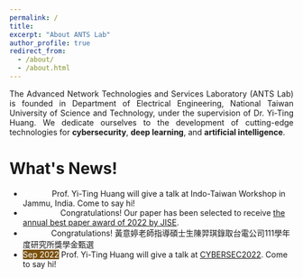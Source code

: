 ```yaml
---
permalink: /
title: 
excerpt: "About ANTS Lab"
author_profile: true
redirect_from: 
  - /about/
  - /about.html
---
```

<p style="text-align: justify; white-space: normal;">The Advanced Network Technologies and Services Laboratory (ANTS Lab) is founded in Department of Electrical Engineering, National Taiwan University of Science and Technology, under the supervision of Dr. Yi-Ting Huang.  We dedicate ourselves to the development of cutting-edge technologies for <b>cybersecurity</b>, <b>deep learning</b>, and <b>artificial intelligence</b>.</p>

# What's News!
<ul>
  <li> <span style="background:url(/images/date.png) no-repeat; width:220px; center"><font color="white" size="0.7" >May 2023</font></span>  Prof. Yi-Ting Huang will give a talk at Indo-Taiwan Workshop in Jammu, India. Come to say hi!</li>
  <li> <font style="background-color:#7a510b; background:url(/images/date.png) no-repeat; width:220px; center" color="white">Jan 2023</font> Congratulations! Our paper has been selected to receive <a href="https://jise.iis.sinica.edu.tw/pages/jise/index.html#Announcements">the annual best paper award of 2022 by JISE</a>.</li>
  <li> <span style="background:url(/images/date.png) no-repeat; width:220px; center"><font color="white" size="0.7">Dec 2022</font></span> Congratulations! 黃意婷老師指導碩士生陳羿琪錄取台電公司111學年度研究所獎學金甄選</li>
  <li> <font style="background-color:#7a510b" color="white">Sep 2022</font> Prof. Yi-Ting Huang will give a talk at <a href="https://cyber.ithome.com.tw/2022/speaker-page/473">CYBERSEC2022</a>. Come to say hi!</li>
</ul>

